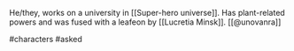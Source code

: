 He/they, works on a university in [[Super-hero universe]]. Has plant-related powers and was fused with a leafeon by [[Lucretia Minsk]]. [[@unovanra]]

#characters #asked 